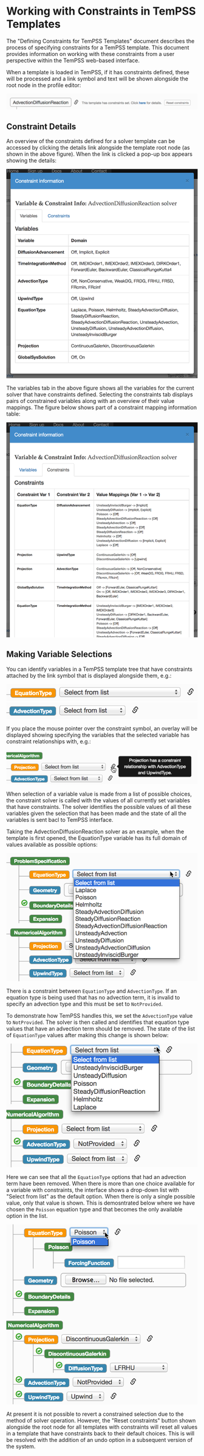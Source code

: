 # Working with Constraints in TemPSS Templates

The "Defining Constraints for TemPSS Templates" document describes the process of specifying constraints for a TemPSS template. This document provides information on working with these constraints from a user perspective within the TemPSS web-based interface.

When a template is loaded in TemPSS, if it has constraints defined, these will be processed and a link symbol and text will be shown alongside the root node in the profile editor:

![ADR solver root node with constraints](img/ADRRootConstraints.png)

## Constraint Details

An overview of the constraints defined for a solver template can be accessed by clicking the details link alongside the template root node (as shown in the above figure). When the link is clicked a pop-up box appears showing the details:

![ADR solver variable domains](img/ADRVariableDomains.png)

The variables tab in the above figure shows all the variables for the current solver that have constraints defined. Selecting the constraints tab displays pairs of constrained variables along with an overview of their value mappings. The figure below shows part of a constraint mapping information table:

![ADR solver constraint mappings](img/ADRConstraintMappings.png)

## Making Variable Selections

You can identify variables in a TemPSS template tree that have constraints attached by the link symbol that is displayed alongside them, e.g.:

![ADR solver EquationType parameter](img/ADRConstraintSymbolEqType.png)
![ADR solver constraint mappings](img/ADRConstraintSymbolAdvType.png)

If you place the mouse pointer over the constraint symbol, an overlay will be displayed showing specifying the variables that the selected variable has constraint relationships with, e.g.:

![ADR solver constraint overlay example](img/ADRConstraintOverlay.png)

When selection of a variable value is made from a list of possible choices, the constraint solver is called with the values of all currently set variables that have constraints. The solver identifies the possible values of all these variables given the selection that has been made and the state of all the variables is sent bacl to TemPSS interface.

Taking the AdvectionDiffusionReaction solver as an example, when the template is first opened, the EquationType variable has its full domain of values available as possible options:

![ADR solver EquationType full domain](img/ConstraintsEqType1.png)

There is a constraint between `EquationType` and `AdvectionType`. If an equation type is being used that has no advection term, it is invalid to specify an advection type and this must be set to `NotProvided`.

To demonstrate how TemPSS handles this, we set the `AdvectionType` value to `NotProvided`. The solver is then called and identifies that equation type values that have an advection term should be removed. The state of the list of `EquationType` values after making this change is shown below:

![ADR solver EquationType full domain](img/ConstraintsEqType2.png)

Here we can see that all the `EquationType` options that had an advection term have been removed. When there is more than one choice available for a variable with constraints, the interface shows a drop-down list with "Select from list" as the default option. When there is only a single possible value, only that value is shown. This is demosntrated below where we have chosen the `Poisson` equation type and that becomes the only available option in the list.

![ADR solver EquationType full domain](img/ConstraintsEqType3.png)

At present it is not possible to revert a constrained selection due to the method of solver operation. However, the "Reset constraints" button shown alongside the root node for all templates with constraints will reset all values in a template that have constraints back to their default choices. This is will be resolved with the addition of an undo option in a subsequent version of the system.
